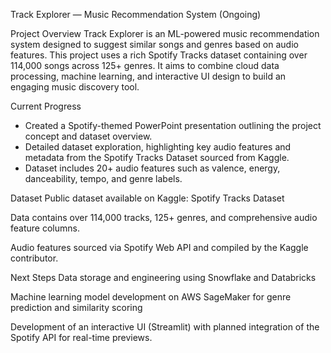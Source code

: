 Track Explorer — Music Recommendation System (Ongoing)


Project Overview
Track Explorer is an ML-powered music recommendation system designed to suggest similar songs and genres based on audio features. This project uses a rich Spotify Tracks dataset containing over 114,000 songs across 125+ genres. It aims to combine cloud data processing, machine learning, and interactive UI design to build an engaging music discovery tool.


Current Progress

- Created a Spotify-themed PowerPoint presentation outlining the project concept and dataset overview.
- Detailed dataset exploration, highlighting key audio features and metadata from the Spotify Tracks Dataset sourced from Kaggle.
- Dataset includes 20+ audio features such as valence, energy, danceability, tempo, and genre labels.

Dataset
Public dataset available on Kaggle: Spotify Tracks Dataset

Data contains over 114,000 tracks, 125+ genres, and comprehensive audio feature columns.

Audio features sourced via Spotify Web API and compiled by the Kaggle contributor.

Next Steps
Data storage and engineering using Snowflake and Databricks

Machine learning model development on AWS SageMaker for genre prediction and similarity scoring

Development of an interactive UI (Streamlit) with planned integration of the Spotify API for real-time previews.
